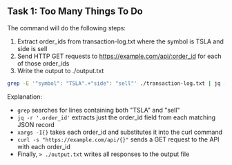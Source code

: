 ## Task 1: Too Many Things To Do

The command will do the following steps:
1. Extract order_ids from transaction-log.txt where the symbol is TSLA and side is sell
2. Send HTTP GET requests to https://example.com/api/:order_id for each of those order_ids
3. Write the output to ./output.txt

```bash
grep -E '"symbol": "TSLA".+"side": "sell"' ./transaction-log.txt | jq -r '.order_id' | xargs -I{} curl -s "https://example.com/api/{}" > ./output.txt
```

Explanation:
- `grep` searches for lines containing both "TSLA" and "sell"
- `jq -r '.order_id'` extracts just the order_id field from each matching JSON record
- `xargs -I{}` takes each order_id and substitutes it into the curl command
- `curl -s "https://example.com/api/{}"` sends a GET request to the API with each order_id
- Finally, `> ./output.txt` writes all responses to the output file
